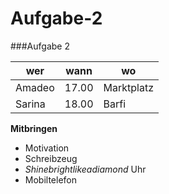 Aufgabe-2
=========
###Aufgabe 2

wer | wann | wo
------|-------|------
Amadeo | 17.00 | Marktplatz
Sarina| 18.00 | Barfi

**Mitbringen**

* Motivation
* Schreibzeug
* *Shinebrightlikeadiamond* Uhr
* Mobiltelefon
